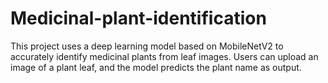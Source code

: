 # Medicinal-plant-identification
This project uses a deep learning model based on MobileNetV2 to accurately identify medicinal plants from leaf images. Users can upload an image of a plant leaf, and the model predicts the plant name as output.

